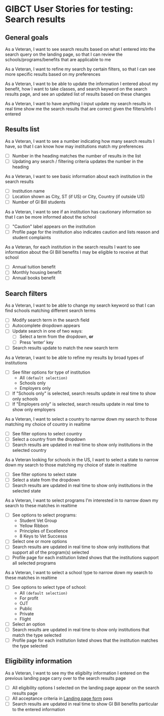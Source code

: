# GIBCT User Stories for testing: Search results

## General goals

As a Veteran, I want to see search results based on what I entered into the search query on the landing page, so that I can review the schools/programs/benefits that are applicable to me

As a Veteran, I want to refine my search by certain filters, so that I can see more specific results based on my preferences

As a Veteran, I want to be able to update the information I entered about my benefit, how I want to take classes, and search keyword on the search results page, and see an updated list of results based on these changes

As a Veteran, I want to have anything I input update my search results in real time	show me the search results that are correct given the filters/info I entered

## Results list

As a Veteran, I want to see a number indicating how many search results I have, so that I can know how may institutions match my preferences

- [ ] Number in the heading matches the number of results in the list
- [ ] Updating any search / filtering criteria updates the number in the heading

As a Veteran, I want to see basic information about each institution in the search results

- [ ] Institution name
- [ ] Location shown as City, ST (if US) or City, Country (if outside US)
- [ ] Number of GI Bill students

As a Veteran, I want to see if an institution has cautionary information so that I can be more informed about the school

- [ ] "Caution" label appears on the institution
- [ ] Profile page for the institution also indicates caution and lists reason and student complaints

As a Veteran, for each institution in the search results I want to see information about the GI Bill benefits I may be eligible to receive at that school

- [ ] Annual tuition benefit
- [ ] Monthly housing benefit
- [ ] Annual books benefit

## Search filters

As a Veteran, I want to be able to change my search keyword so that I can find schools matching different search terms

- [ ] Modify search term in the search field
- [ ] Autocomplete dropdown appears
- [ ] Update search in one of two ways:
  - [ ] Select a term from the dropdown, **or**
  - [ ] Press 'enter' key
- [ ] Search results update to match the new search term

As a Veteran, I want to be able to refine my results by broad types of institutions

- [ ] See filter options for type of institution
  - All `(default selection)`
  - Schools only
  - Employers only
- [ ] If "Schools only" is selected, search results update in real time to show only schools
- [ ] If "Employers only" is selected, search results update in real time to show only employers

As a Veteran, I want to select a country to narrow down my search to those matching my choice of country in realtime

- [ ] See filter options to select country
- [ ] Select a country from the dropdown
- [ ] Search results are updated in real time to show only institutions in the selected country

As a Veteran looking for schools in the US, I want to select a state to narrow down my search to those matching my choice of state in realtime

- [ ] See filter options to select state
- [ ] Select a state from the dropdown
- [ ] Search results are updated in real time to show only institutions in the selected state

As a Veteran, I want to select programs I'm interested in to narrow down my search to these matches in realtime

- [ ] See options to select programs:
  - Student Vet Group
  - Yellow Ribbon
  - Principles of Excellence
  - 8 Keys to Vet Successs
- [ ] Select one or more options
- [ ] Search results are updated in real time to show only institutions that support all of the program(s) selected
- [ ] Profile page for each institution listed shows that the institutions support all selected programs

As a Veteran, I want to select a school type to narrow down my search to these matches in realtime

- [ ] See options to select type of school:
  - All `(default selection)`
  - For profit
  - OJT
  - Public
  - Private
  - Flight
- [ ] Select an option
- [ ] Search results are updated in real time to show only institutions that match the type selected
- [ ] Profile page for each institution listed shows that the institution matches the type selected

## Eligibility information

As a Veteran, I want to see my the eligibilty information I entered on the previous landing page carry over to the search results page

- [ ] All eligibility options I selected on the landing page appear on the search results page
- [ ] All acceptance criteria in [Landing page form](https://github.com/department-of-veterans-affairs/vets.gov-team/blob/master/Products/Education/GIBCT/2017%20Q1%20Design%20Updates/User%20stories/landing-page.md#form) pass
- [ ] Search results are updated in real time to show GI Bill benefits particular to the entered information
